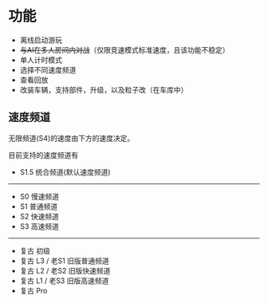 # 功能

- 离线启动游玩
- ~~与AI在多人房间内对战~~（仅限竞速模式标准速度，且该功能不稳定）
- 单人计时模式
- 选择不同速度频道
- 查看回放
- 改装车辆，支持部件，升级，以及粒子改（在车库中）

## 速度频道

无限频道(S4)的速度由下方的速度决定。

目前支持的速度频道有

- S1.5 统合频道(默认速度频道)

---

- S0 慢速频道
- S1 普通频道
- S2 快速频道
- S3 高速频道

---

- 复古 初级
- 复古 L3 / 老S1 旧版普通频道
- 复古 L2 / 老S2 旧版快速频道
- 复古 L1 / 老S3 旧版高速频道
- 复古 Pro
